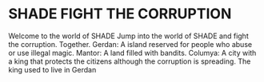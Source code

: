 # SHADE FIGHT THE CORRUPTION
 Welcome to the world of SHADE  Jump into the world of SHADE and fight the corruption. Together.  Gerdan: A island reserved for people who abuse or use illegal magic.  Mantor: A land filled with bandits.  Columya: A city with a king that protects the citizens although the corruption is spreading. The king used to live in Gerdan
